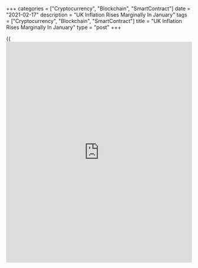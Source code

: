 +++
categories = ["Cryptocurrency", "Blockchain", "SmartContract"]
date = "2021-02-17"
description = "UK Inflation Rises Marginally In January"
tags = ["Cryptocurrency", "Blockchain", "SmartContract"]
title = "UK Inflation Rises Marginally In January"
type = "post"
+++

{{<iframe id="large-banner" src="https://www.bounty.group/#slide=5.0" width="100%" height="600" scrolling="no" style="border: 0px solid rgb(216, 221, 230); border-radius: 3px;">}}

UK consumer price inflation rose marginally in January, data from the
Office for National Statistics showed on Wednesday.

Consumer price inflation rose slightly to 0.7 percent from 0.6 percent
in December. The rate was forecast to remain stable at 0.6 percent.

Month-on-month, consumer prices dropped 0.2 percent after rising 0.3
percent a month ago. Prices were forecast to ease 0.4 percent.

Excluding energy, food, alcoholic beverages and tobacco, core inflation
held steady at 1.4 percent in January, while it was forecast to slow to
1.3 percent.

Another report from the ONS showed that output prices fell 0.2 percent
annually in January, but slower than the 0.5 percent decrease in
December. Prices were forecast to fall 0.4 percent.

On month, output price inflation doubled to 0.4 percent from 0.2 percent
in December.  
  
Input prices grew at a faster pace of 1.3 percent on year in January,
following a 0.6 percent rise in December. Prices were expected to rise
again by 0.6 percent.

On a monthly basis, the rate of input price growth slowed to 0.7 percent
from 1.2 percent.

For comments and feedback [contact](https://www.playgroundfx.com/contact/): editorial@rtt[news](https://www.letsplayfx.com/blog/forex-news-website/).com

[Economic News][1]

 **What parts of the world are seeing the best (and worst) economic
performances lately? Click[here][2] to check out our [Econ Scorecard][2]
and find out! See up-to-the-moment [ranking](https://www.playgroundfx.com/blog/crypto-exchange-ranking/)s for the best and worst
performers in [GDP][2], [unemployment rate][3], [inflation][4] and much
more.**

   1. www.rtt[news](https://www.letsplayfx.com/blog/forex-news-website/).com/Content/EconomicNews.aspx
   2. www.rtt[news](https://www.letsplayfx.com/blog/forex-news-website/).com/economic-scorecard/world-rank/GDP/highest-performance.aspx
   3. www.rtt[news](https://www.letsplayfx.com/blog/forex-news-website/).com/economic-scorecard/world-rank/unemployment-rate/lowest-performance.aspx
   4. www.rtt[news](https://www.letsplayfx.com/blog/forex-news-website/).com/economic-scorecard/world-rank/CPI/highest-performance.aspx
